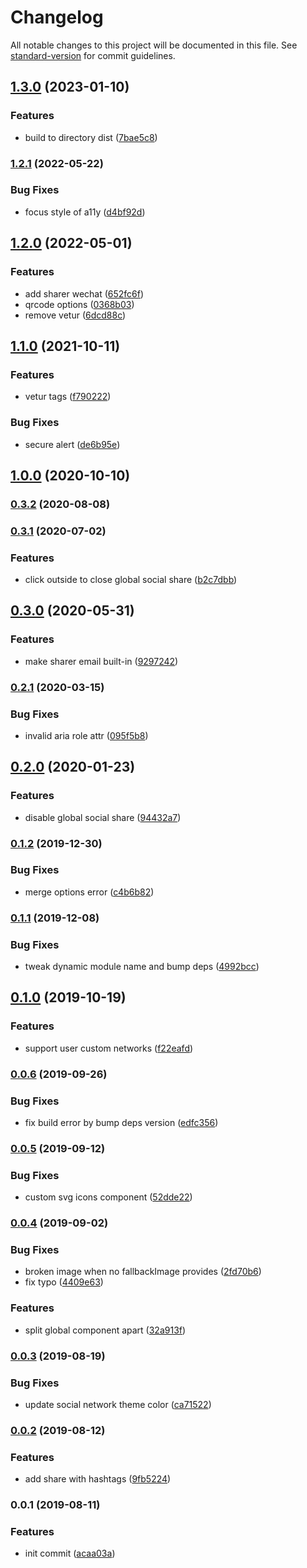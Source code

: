 # Changelog

All notable changes to this project will be documented in this file. See [standard-version](https://github.com/conventional-changelog/standard-version) for commit guidelines.

## [1.3.0](https://github.com/ntnyq/vuepress-plugin-social-share/compare/v1.2.1...v1.3.0) (2023-01-10)


### Features

* build to directory dist ([7bae5c8](https://github.com/ntnyq/vuepress-plugin-social-share/commit/7bae5c84ddc4a6a2a864371b0de2304fd8874a9a))

### [1.2.1](https://github.com/ntnyq/vuepress-plugin-social-share/compare/v1.2.0...v1.2.1) (2022-05-22)


### Bug Fixes

* focus style of a11y ([d4bf92d](https://github.com/ntnyq/vuepress-plugin-social-share/commit/d4bf92daeeb33cf7f3f6d2835559d53f52d6c25c))

## [1.2.0](https://github.com/ntnyq/vuepress-plugin-social-share/compare/v1.1.0...v1.2.0) (2022-05-01)

### Features

-   add sharer wechat ([652fc6f](https://github.com/ntnyq/vuepress-plugin-social-share/commit/652fc6fb3950e141009a536a14bf78241b13139b))
-   qrcode options ([0368b03](https://github.com/ntnyq/vuepress-plugin-social-share/commit/0368b033561b3d81161250e662dbf92fb10fd0ad))
-   remove vetur ([6dcd88c](https://github.com/ntnyq/vuepress-plugin-social-share/commit/6dcd88cfde3da459431a56204a1cb39669f098bc))

## [1.1.0](https://github.com/ntnyq/vuepress-plugin-social-share/compare/v1.0.0...v1.1.0) (2021-10-11)

### Features

-   vetur tags ([f790222](https://github.com/ntnyq/vuepress-plugin-social-share/commit/f790222c9c75e6520da23490edeea1be23487aa8))

### Bug Fixes

-   secure alert ([de6b95e](https://github.com/ntnyq/vuepress-plugin-social-share/commit/de6b95efef7587d4ae71e8ec7cd02c4dc56a92f6))

## [1.0.0](https://github.com/ntnyq/vuepress-plugin-social-share/compare/v0.3.2...v1.0.0) (2020-10-10)

### [0.3.2](https://github.com/ntnyq/vuepress-plugin-social-share/compare/v0.3.1...v0.3.2) (2020-08-08)

### [0.3.1](https://github.com/ntnyq/vuepress-plugin-social-share/compare/v0.3.0...v0.3.1) (2020-07-02)

### Features

-   click outside to close global social share ([b2c7dbb](https://github.com/ntnyq/vuepress-plugin-social-share/commit/b2c7dbb7218c1d5f38ed64fb5a47f502f1112bff))

## [0.3.0](https://github.com/ntnyq/vuepress-plugin-social-share/compare/v0.2.1...v0.3.0) (2020-05-31)

### Features

-   make sharer email built-in ([9297242](https://github.com/ntnyq/vuepress-plugin-social-share/commit/92972428f2d98ceb7aa4cdad0638fb3818133222))

### [0.2.1](https://github.com/ntnyq/vuepress-plugin-social-share/compare/v0.2.0...v0.2.1) (2020-03-15)

### Bug Fixes

-   invalid aria role attr ([095f5b8](https://github.com/ntnyq/vuepress-plugin-social-share/commit/095f5b8915f38c2c34fd957820b6a4eabcdea43d))

## [0.2.0](https://github.com/ntnyq/vuepress-plugin-social-share/compare/v0.1.2...v0.2.0) (2020-01-23)

### Features

-   disable global social share ([94432a7](https://github.com/ntnyq/vuepress-plugin-social-share/commit/94432a7040cf67e4023918813a50c10c4784e16c))

### [0.1.2](https://github.com/ntnyq/vuepress-plugin-social-share/compare/v0.1.1...v0.1.2) (2019-12-30)

### Bug Fixes

-   merge options error ([c4b6b82](https://github.com/ntnyq/vuepress-plugin-social-share/commit/c4b6b82c2c961ba420c2727483ae051cf1b10511))

### [0.1.1](https://github.com/ntnyq/vuepress-plugin-social-share/compare/v0.1.0...v0.1.1) (2019-12-08)

### Bug Fixes

-   tweak dynamic module name and bump deps ([4992bcc](https://github.com/ntnyq/vuepress-plugin-social-share/commit/4992bcc))

## [0.1.0](https://github.com/ntnyq/vuepress-plugin-social-share/compare/v0.0.6...v0.1.0) (2019-10-19)

### Features

-   support user custom networks ([f22eafd](https://github.com/ntnyq/vuepress-plugin-social-share/commit/f22eafd))

### [0.0.6](https://github.com/ntnyq/vuepress-plugin-social-share/compare/v0.0.5...v0.0.6) (2019-09-26)

### Bug Fixes

-   fix build error by bump deps version ([edfc356](https://github.com/ntnyq/vuepress-plugin-social-share/commit/edfc356))

### [0.0.5](https://github.com/ntnyq/vuepress-plugin-social-share/compare/v0.0.4...v0.0.5) (2019-09-12)

### Bug Fixes

-   custom svg icons component ([52dde22](https://github.com/ntnyq/vuepress-plugin-social-share/commit/52dde22))

### [0.0.4](https://github.com/ntnyq/vuepress-plugin-social-share/compare/v0.0.3...v0.0.4) (2019-09-02)

### Bug Fixes

-   broken image when no fallbackImage provides ([2fd70b6](https://github.com/ntnyq/vuepress-plugin-social-share/commit/2fd70b6))
-   fix typo ([4409e63](https://github.com/ntnyq/vuepress-plugin-social-share/commit/4409e63))

### Features

-   split global component apart ([32a913f](https://github.com/ntnyq/vuepress-plugin-social-share/commit/32a913f))

### [0.0.3](https://github.com/ntnyq/vuepress-plugin-social-share/compare/v0.0.2...v0.0.3) (2019-08-19)

### Bug Fixes

-   update social network theme color ([ca71522](https://github.com/ntnyq/vuepress-plugin-social-share/commit/ca71522))

### [0.0.2](https://github.com/ntnyq/vuepress-plugin-social-share/compare/v0.0.1...v0.0.2) (2019-08-12)

### Features

-   add share with hashtags ([9fb5224](https://github.com/ntnyq/vuepress-plugin-social-share/commit/9fb5224))

### 0.0.1 (2019-08-11)

### Features

-   init commit ([acaa03a](https://github.com/ntnyq/vuepress-plugin-social-share/commit/acaa03a))
